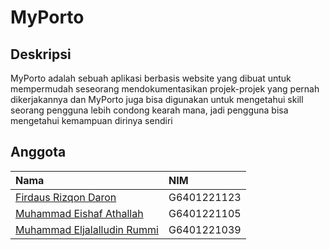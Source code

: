# MyPorto

## Deskripsi
MyPorto adalah sebuah aplikasi berbasis website yang dibuat untuk mempermudah seseorang mendokumentasikan projek-projek yang pernah dikerjakannya dan MyPorto juga bisa digunakan untuk mengetahui skill seorang pengguna lebih condong kearah mana, jadi pengguna bisa mengetahui kemampuan dirinya sendiri

## Anggota

| Nama | NIM     |
| :-------- | :------- | 
[Firdaus Rizqon Daron](https://github.com/Frdz25)| G6401221123 |
[Muhammad Eishaf Athallah](https://github.com/eishaf)| G6401221105 |
[Muhammad Eljalalludin Rummi](https://github.com/elrummi)| G6401221039 |
